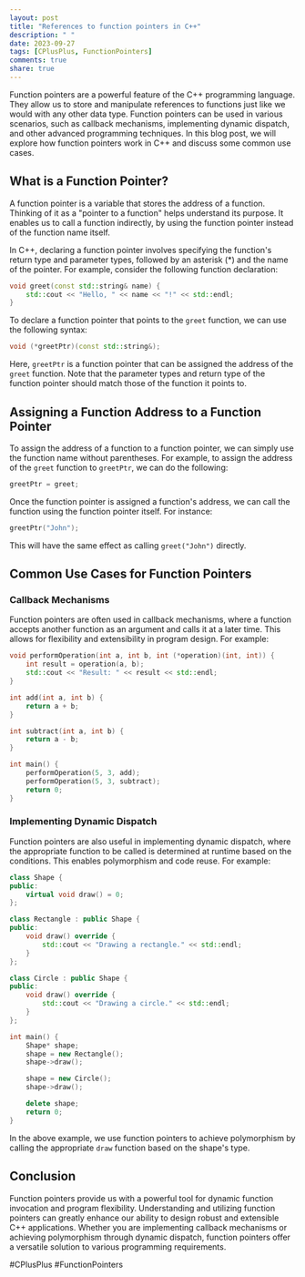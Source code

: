 ```yaml
---
layout: post
title: "References to function pointers in C++"
description: " "
date: 2023-09-27
tags: [CPlusPlus, FunctionPointers]
comments: true
share: true
---
```


Function pointers are a powerful feature of the C++ programming language. They allow us to store and manipulate references to functions just like we would with any other data type. Function pointers can be used in various scenarios, such as callback mechanisms, implementing dynamic dispatch, and other advanced programming techniques. In this blog post, we will explore how function pointers work in C++ and discuss some common use cases.

## What is a Function Pointer?

A function pointer is a variable that stores the address of a function. Thinking of it as a "pointer to a function" helps understand its purpose. It enables us to call a function indirectly, by using the function pointer instead of the function name itself.

In C++, declaring a function pointer involves specifying the function's return type and parameter types, followed by an asterisk (*) and the name of the pointer. For example, consider the following function declaration:

```cpp
void greet(const std::string& name) {
    std::cout << "Hello, " << name << "!" << std::endl;
}
```

To declare a function pointer that points to the `greet` function, we can use the following syntax:

```cpp
void (*greetPtr)(const std::string&);
```

Here, `greetPtr` is a function pointer that can be assigned the address of the `greet` function. Note that the parameter types and return type of the function pointer should match those of the function it points to.

## Assigning a Function Address to a Function Pointer

To assign the address of a function to a function pointer, we can simply use the function name without parentheses. For example, to assign the address of the `greet` function to `greetPtr`, we can do the following:

```cpp
greetPtr = greet;
```

Once the function pointer is assigned a function's address, we can call the function using the function pointer itself. For instance:

```cpp
greetPtr("John");
```

This will have the same effect as calling `greet("John")` directly.

## Common Use Cases for Function Pointers

### Callback Mechanisms

Function pointers are often used in callback mechanisms, where a function accepts another function as an argument and calls it at a later time. This allows for flexibility and extensibility in program design. For example:

```cpp
void performOperation(int a, int b, int (*operation)(int, int)) {
    int result = operation(a, b);
    std::cout << "Result: " << result << std::endl;
}

int add(int a, int b) {
    return a + b;
}

int subtract(int a, int b) {
    return a - b;
}

int main() {
    performOperation(5, 3, add);
    performOperation(5, 3, subtract);
    return 0;
}
```

### Implementing Dynamic Dispatch

Function pointers are also useful in implementing dynamic dispatch, where the appropriate function to be called is determined at runtime based on the conditions. This enables polymorphism and code reuse. For example:

```cpp
class Shape {
public:
    virtual void draw() = 0;
};

class Rectangle : public Shape {
public:
    void draw() override {
        std::cout << "Drawing a rectangle." << std::endl;
    }
};

class Circle : public Shape {
public:
    void draw() override {
        std::cout << "Drawing a circle." << std::endl;
    }
};

int main() {
    Shape* shape;
    shape = new Rectangle();
    shape->draw();

    shape = new Circle();
    shape->draw();

    delete shape;
    return 0;
}
```

In the above example, we use function pointers to achieve polymorphism by calling the appropriate `draw` function based on the shape's type.

## Conclusion

Function pointers provide us with a powerful tool for dynamic function invocation and program flexibility. Understanding and utilizing function pointers can greatly enhance our ability to design robust and extensible C++ applications. Whether you are implementing callback mechanisms or achieving polymorphism through dynamic dispatch, function pointers offer a versatile solution to various programming requirements.

#CPlusPlus #FunctionPointers
